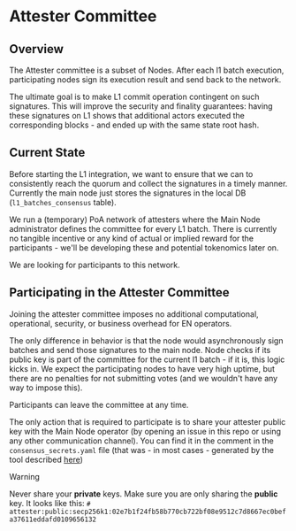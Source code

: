 # Attester Committee

## Overview

The Attester committee is a subset of Nodes. After each l1 batch execution, participating nodes sign its
execution result and send back to the network.

The ultimate goal is to make L1 commit operation contingent on such signatures. This will improve the security and
finality guarantees: having these signatures on L1 shows that additional actors executed the corresponding blocks - and
ended up with the same state root hash.

## Current State

Before starting the L1 integration, we want to ensure that we can to consistently reach the quorum and collect the
signatures in a timely manner. Currently the main node just stores the signatures in the local DB
(`l1_batches_consensus` table).

We run a (temporary) PoA network of attesters where the Main Node administrator defines the committee for every L1
batch. There is currently no tangible incentive or any kind of actual or implied reward for the participants - we'll be
developing these and potential tokenomics later on.

We are looking for participants to this network.

## Participating in the Attester Committee

Joining the attester committee imposes no additional computational, operational, security, or business overhead for EN
operators.

The only difference in behavior is that the node would asynchronously sign batches and send those signatures to the main
node. Node checks if its public key is part of the committee for the current l1 batch - if it is, this logic kicks in.
We expect the participating nodes to have very high uptime, but there are no penalties for not submitting votes (and we
wouldn't have any way to impose this).

Participants can leave the committee at any time.

The only action that is required to participate is to share your attester public key with the Main Node operator (by
opening an issue in this repo or using any other communication channel). You can find it in the comment in the
`consensus_secrets.yaml` file (that was - in most cases - generated by the tool described
[here](https://github.com/matter-labs/zksync-era/blob/main/docs/src/guides/external-node/10_decentralization.md#generating-secrets))

> [!WARNING]
>
> Never share your **private** keys. Make sure you are only sharing the **public** key. It looks like this:
> `# attester:public:secp256k1:02e7b1f24fb58b770cb722bf08e9512c7d8667ec0befa37611eddafd0109656132`
